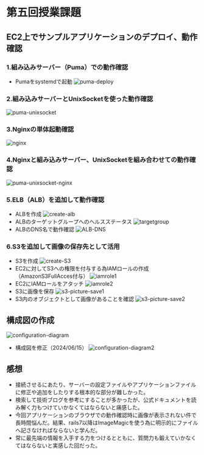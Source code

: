 # 第五回授業課題

## EC2上でサンプルアプリケーションのデプロイ、動作確認
### 1.組み込みサーバー（Puma）での動作確認
  - Pumaをsystemdで起動
  ![puma-deploy](/images/lecture05/puma-deploy.png)

### 2.組み込みサーバーとUnixSocketを使った動作確認
  ![puma-unixsocket](/images/lecture05/puma-unixsocket.png)

### 3.Nginxの単体起動確認
  ![nginx](/images/lecture05/nginx.png)

### 4.Nginxと組み込みサーバー、UnixSocketを組み合わせての動作確認
  ![puma-unixsocket-nginx](/images/lecture05/puma-unixsocket-nginx.png)

### 5.ELB（ALB）を追加して動作確認
  - ALBを作成
  ![create-alb](/images/lecture05/create-alb.png)
  - ALBのターゲットグループへのヘルスステータス
  ![targetgroup](/images/lecture05/targetgroup.png)
  - ALBのDNS名で動作確認
  ![ALB-DNS](/images/lecture05/ALB-DNS.png)

### 6.S3を追加して画像の保存先として活用
  - S3を作成
  ![create-S3](/images/lecture05/create-S3.png)
  - EC2に対してS3への権限を付与する為IAMロールの作成（AmazonS3FullAcces付与）
  ![iamrole1](/images/lecture05/iamrole1.png)
  - EC2にIAMロールをアタッチ
  ![iamrole2](/images/lecture05/iamrole2.png)
  - S3に画像を保存
  ![s3-picture-save1](/images/lecture05/s3-picture-save1.png)
  - S3内のオブジェクトとして画像があることを確認
  ![s3-picture-save2](/images/lecture05/s3-picture-save2.png)

## 構成図の作成
  ![configuration-diagram](/images/lecture05/configuration-diagram.png)
  - 構成図を修正（2024/06/15）
  ![configuration-diagram2](/images/lecture05/configuration-diagram2.png)

## 感想
 - 接続させるにあたり、サーバーの設定ファイルやアプリケーションファイルに修正や追加をしたりする根本的な部分が難しかった。
 - 検索して技術ブログを参考にすることが多かったが、公式ドキュメントを読み解く力もつけていかなくてはならないと痛感した。
 - 今回アプリケーションのブラウザでの動作確認時に画像が表示されない件で長時間悩んだ。結果、rails7以降はImageMagicを使う為に明示的にファイルへ記さなければならないと学んだ。
 - 常に最先端の情報を入手する力をつけるとともに、質問力も鍛えていかなくてはならないと実感した回だった。
